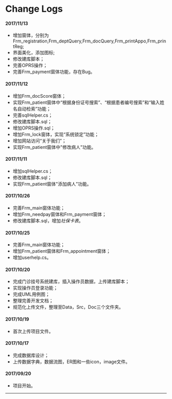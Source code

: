 # Change Logs

#### 2017/11/13

- 增加窗体，分别为Frm_registration,Frm_deptQuery,Frm_docQuery,Frm_printAppo,Frm_printReg;
- 界面美化，添加图标;
- 修改建库脚本；
- 完善OPRS操作；
- 完善Frm_payment窗体功能，存在Bug。

#### 2017/11/12

- 增加Frm_docScore窗体；
- 实现Frm_patient窗体中“根据身份证号搜索”、“根据患者编号搜索”和“输入姓名自动检索”功能；
- 完善sqlHelper.cs；
- 修改建库脚本.sql；
- 增加OPRS操作.sql；
- 增加Frm_lock窗体，实现“系统锁定”功能；
- 增加网站访问“关于我们”；
- 实现Frm_patient窗体中"修改病人"功能。

#### 2017/11/11

- 增加sqlHelper.cs；
- 修改建库脚本.sql；
- 实现Frm_patient窗体"添加病人"功能。

#### 2017/10/26

- 完善Frm_main窗体功能；
- 增加Frm_needpay窗体和Frm_payment窗体；
- 修改建库脚本.sql，增加*社保卡表*。

#### 2017/10/25

- 完善Frm_main窗体功能；
- 增加Frm_patient窗体和Frm_appointment窗体；
- 增加userhelp.cs。

#### 2017/10/20

- 完成门诊挂号系统建库，插入操作员数据，上传建库脚本；
- 实现操作员登录功能；
- 完成UML用例图；
- 整理完善开发文档；
- 规范化上传文件，整理至Data，Src，Doc三个文件夹。

#### 2017/10/19

- 首次上传项目文件。

#### 2017/10/17

- 完成数据库设计；
- 上传数据字典，数据流图，ER图和一些icon，image文件。

#### 2017/09/20

- 项目开始。


-----

